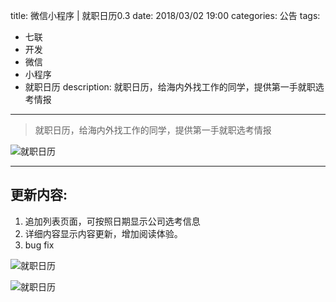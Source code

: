 title: 微信小程序 | 就职日历0.3
date: 2018/03/02 19:00
categories: 公告
tags:
- 七联
- 开发
- 微信
- 小程序
- 就职日历
description: 就职日历，给海内外找工作的同学，提供第一手就职选考情报

---

<blockquote class="blockquote-center">就职日历，给海内外找工作的同学，提供第一手就职选考情报</blockquote>

![就职日历](http://wx3.sinaimg.cn/mw690/a9a40e85gy1fmnqoqhklej2076076759.jpg)

---

## 更新内容:

1. 追加列表页面，可按照日期显示公司选考信息
2. 详细内容显示内容更新，增加阅读体验。
3. bug fix


![就职日历](http://wx2.sinaimg.cn/mw690/a9a40e85gy1foyfmcsirsj20ds0oktb8.jpg)

![就职日历](http://wx1.sinaimg.cn/mw690/a9a40e85gy1foyfmdie5qj20ds0okgo8.jpg)

